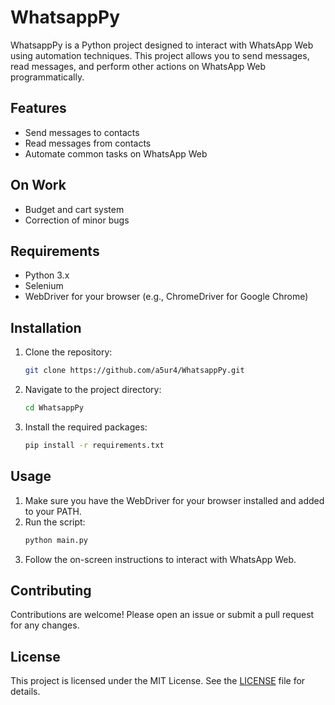 # WhatsappPy

WhatsappPy is a Python project designed to interact with WhatsApp Web using automation techniques. This project allows you to send messages, read messages, and perform other actions on WhatsApp Web programmatically.

## Features

- Send messages to contacts
- Read messages from contacts
- Automate common tasks on WhatsApp Web

## On Work

- Budget and cart system
- Correction of minor bugs

## Requirements

- Python 3.x
- Selenium
- WebDriver for your browser (e.g., ChromeDriver for Google Chrome)

## Installation

1. Clone the repository:
    ```sh
    git clone https://github.com/a5ur4/WhatsappPy.git
    ```
2. Navigate to the project directory:
    ```sh
    cd WhatsappPy
    ```
3. Install the required packages:
    ```sh
    pip install -r requirements.txt
    ```

## Usage

1. Make sure you have the WebDriver for your browser installed and added to your PATH.
2. Run the script:
    ```sh
    python main.py
    ```
3. Follow the on-screen instructions to interact with WhatsApp Web.

## Contributing

Contributions are welcome! Please open an issue or submit a pull request for any changes.

## License

This project is licensed under the MIT License. See the [LICENSE](LICENSE) file for details.